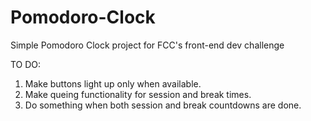 # Pomodoro-Clock

Simple Pomodoro Clock project for FCC's front-end dev challenge

TO DO:
1. Make buttons light up only when available.
2. Make queing functionality for session and break times.
3. Do something when both session and break countdowns are done.
